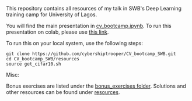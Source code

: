 This repository contains all resources of my talk in SWB's Deep Learning training camp for University of Lagos. 

You will find the main presentation in [cv_bootcamp.ipynb](./cv_bootcamp.ipynb). To run this presentation on colab, please use [this link](https://colab.research.google.com/github/cybershiptrooper/CV_bootcamp_SWB/blob/main/cv_bootcamp.ipynb).

To run this on your local system, use the following steps:

```
git clone https://github.com/cybershiptrooper/CV_bootcamp_SWB.git
cd CV_bootcamp_SWB/resources 
source get_cifar10.sh
```
Misc: 

Bonus exercises are listed under the [bonus_exercises folder](./bonus_exercises/). Solutions and other resources can be found under [resources](./resources/).

